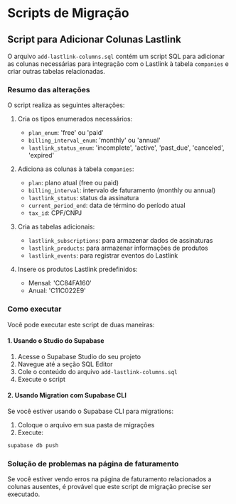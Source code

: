 # Scripts de Migração

## Script para Adicionar Colunas Lastlink

O arquivo `add-lastlink-columns.sql` contém um script SQL para adicionar as colunas necessárias para integração com o Lastlink à tabela `companies` e criar outras tabelas relacionadas.

### Resumo das alterações

O script realiza as seguintes alterações:

1. Cria os tipos enumerados necessários:
   - `plan_enum`: 'free' ou 'paid'
   - `billing_interval_enum`: 'monthly' ou 'annual'
   - `lastlink_status_enum`: 'incomplete', 'active', 'past_due', 'canceled', 'expired'

2. Adiciona as colunas à tabela `companies`:
   - `plan`: plano atual (free ou paid)
   - `billing_interval`: intervalo de faturamento (monthly ou annual)
   - `lastlink_status`: status da assinatura
   - `current_period_end`: data de término do período atual
   - `tax_id`: CPF/CNPJ

3. Cria as tabelas adicionais:
   - `lastlink_subscriptions`: para armazenar dados de assinaturas
   - `lastlink_products`: para armazenar informações de produtos
   - `lastlink_events`: para registrar eventos do Lastlink

4. Insere os produtos Lastlink predefinidos:
   - Mensal: 'CC84FA160'
   - Anual: 'C11C022E9'

### Como executar

Você pode executar este script de duas maneiras:

#### 1. Usando o Studio do Supabase

1. Acesse o Supabase Studio do seu projeto
2. Navegue até a seção SQL Editor
3. Cole o conteúdo do arquivo `add-lastlink-columns.sql`
4. Execute o script

#### 2. Usando Migration com Supabase CLI

Se você estiver usando o Supabase CLI para migrations:

1. Coloque o arquivo em sua pasta de migrações
2. Execute:

```bash
supabase db push
```

### Solução de problemas na página de faturamento

Se você estiver vendo erros na página de faturamento relacionados a colunas ausentes, é provável que este script de migração precise ser executado. 